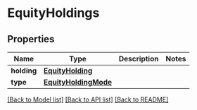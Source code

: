 # EquityHoldings

## Properties
Name | Type | Description | Notes
------------ | ------------- | ------------- | -------------
**holding** | [**EquityHolding**](EquityHolding.md) |  | 
**type** | [**EquityHoldingMode**](EquityHoldingMode.md) |  | 

[[Back to Model list]](../README.md#documentation-for-models) [[Back to API list]](../README.md#documentation-for-api-endpoints) [[Back to README]](../README.md)


